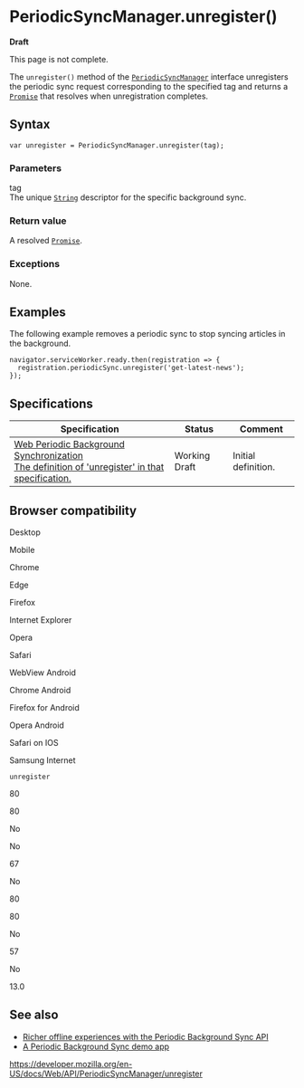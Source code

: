 PeriodicSyncManager.unregister()
================================

**Draft**

This page is not complete.

The `unregister()` method of the [`PeriodicSyncManager`](../periodicsyncmanager) interface unregisters the periodic sync request corresponding to the specified tag and returns a [`Promise`](https://developer.mozilla.org/en-US/docs/Web/JavaScript/Reference/Global_Objects/Promise) that resolves when unregistration completes.

Syntax
------

    var unregister = PeriodicSyncManager.unregister(tag);

### Parameters

tag  
The unique [`String`](https://developer.mozilla.org/en-US/docs/Web/JavaScript/Reference/Global_Objects/String) descriptor for the specific background sync.

### Return value

A resolved [`Promise`](https://developer.mozilla.org/en-US/docs/Web/JavaScript/Reference/Global_Objects/Promise).

### Exceptions

None.

Examples
--------

The following example removes a periodic sync to stop syncing articles in the background.

    navigator.serviceWorker.ready.then(registration => {
      registration.periodicSync.unregister('get-latest-news');
    });

Specifications
--------------

<table><thead><tr class="header"><th>Specification</th><th>Status</th><th>Comment</th></tr></thead><tbody><tr class="odd"><td><a href="https://wicg.github.io/periodic-background-sync/#dom-periodicsyncmanager-unregister">Web Periodic Background Synchronization<br />
<span class="small">The definition of 'unregister' in that specification.</span></a></td><td><span class="spec-wd">Working Draft</span></td><td>Initial definition.</td></tr></tbody></table>

Browser compatibility
---------------------

Desktop

Mobile

Chrome

Edge

Firefox

Internet Explorer

Opera

Safari

WebView Android

Chrome Android

Firefox for Android

Opera Android

Safari on IOS

Samsung Internet

`unregister`

80

80

No

No

67

No

80

80

No

57

No

13.0

See also
--------

-   [Richer offline experiences with the Periodic Background Sync API](https://web.dev/periodic-background-sync/)
-   [A Periodic Background Sync demo app](https://webplatformapis.com/periodic_sync/periodicSync_improved.html)

<a href="https://developer.mozilla.org/en-US/docs/Web/API/PeriodicSyncManager/unregister" class="_attribution-link">https://developer.mozilla.org/en-US/docs/Web/API/PeriodicSyncManager/unregister</a>
